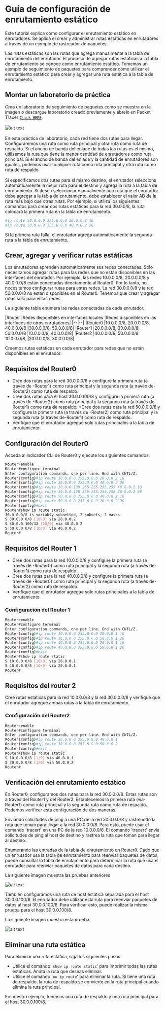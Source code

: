 # Guía de configuración de enrutamiento estático

Este tutorial explica cómo configurar el enrutamiento estático en enrutadores. Se aplica el crear y administrar rutas estáticas en enrutadores a través de un ejemplo de rastreador de paquetes.

Las rutas estáticas son las rutas que agrega manualmente a la tabla de enrutamiento del enrutador. El proceso de agregar rutas estáticas a la tabla de enrutamiento se conoce como enrutamiento estático. Tomemos un ejemplo de seguimiento de paquetes para comprender cómo utilizar el enrutamiento estático para crear y agregar una ruta estática a la tabla de enrutamiento.

## Montar un laboratorio de práctica
Crea un laboratorio de seguimiento de paquetes como se muestra en la imagen o descargue laboratorio creado previamente y abrelo en Packet Tracer [`Click HERE`](./labs/01-static-routing-example-network.pkt).
<br/><br/>
![alt text](image.png)
<br/><br/>
En esta práctica de laboratorio, cada red tiene dos rutas para llegar. Configuraremos una ruta como ruta principal y otra ruta como ruta de respaldo. Si el ancho de banda del enlace de todas las rutas es el mismo, utilizamos la ruta que tiene la menor cantidad de enrutadores como ruta principal. Si el ancho de banda del enlace y la cantidad de enrutadores son iguales, podemos usar cualquier ruta como ruta principal y otra ruta como ruta de respaldo.
<br/><br/>
Si especificamos dos rutas para el mismo destino, el enrutador selecciona automáticamente la mejor ruta para el destino y agrega la ruta a la tabla de enrutamiento. Si desea seleccionar manualmente una ruta que el enrutador debe agregar a la tabla de enrutamiento, debe establecer el valor AD de la ruta más bajo que otras rutas. Por ejemplo, si utiliza los siguientes comandos para crear dos rutas estáticas para la red 30.0.0/8, la ruta colocará la primera ruta en la tabla de enrutamiento.

```bash
#ip route 30.0.0.0 255.0.0.0 20.0.0.2 10
#ip route 30.0.0.0 255.0.0.0 40.0.0.2 20
```

Si la primera ruta falla, el enrutador agrega automáticamente la segunda ruta a la tabla de enrutamiento.

## Crear, agregar y verificar rutas estáticas
Los enrutadores aprenden automáticamente sus redes conectadas. Sólo necesitamos agregar rutas para las redes que no están disponibles en las interfaces del enrutador. Por ejemplo, las redes 10.0.0.0/8, 20.0.0.0/8 y 40.0.0.0/8 están conectadas directamente al Router0. Por lo tanto, no necesitamos configurar rutas para estas redes. La red 30.0.0.0/8 y la red 50.0.0.0/8 no están disponibles en el Router0. Tenemos que crear y agregar rutas solo para estas redes.

La siguiente tabla enumera las redes conectadas de cada enrutador.

|Router	|Redes disponibles en interfaces locales	|Redes disponibles en las interfaces de otros enrutadores|
|--|--|
|Router0	|10.0.0.0/8, 20.0.0.0/8, 40.0.0.0/8	|30.0.0.0/8, 50.0.0.0/8|
|Router1	|20.0.0.0/8, 30.0.0.0/8, 50.0.0.0/8	|10.0.0.0/8, 40.0.0.0/8|
|Router2	|40.0.0.0/8, 50.0.0.0/8	10.0.0.0/8, |20.0.0.0/8, 30.0.0.0/8|

Creemos rutas estáticas en cada enrutador para redes que no están disponibles en el enrutador.

## Requisitos del Router0
* Cree dos rutas para la red 30.0.0.0/8 y configure la primera ruta (a través de -Router1) como ruta principal y la segunda ruta (a través de-Router2) como ruta de respaldo.
* Cree dos rutas para el host 30.0.0.100/8 y configure la primera ruta (a través de -Router2) como ruta principal y la segunda ruta (a través de-Router1) como ruta de respaldo.
*Cree dos rutas para la red 50.0.0.0/8 y configure la primera ruta (a través de -Router2) como ruta principal y la segunda ruta (a través de-Router1) como ruta de respaldo.
* Verifique que el enrutador agregue solo rutas principales a la tabla de enrutamiento.

## Configuración del Router0
Acceda al indicador CLI de Router0 y ejecute los siguientes comandos.

```bash
Router>enable
Router#configure terminal
Enter configuration commands, one per line. End with CNTL/Z.
Router(config)#ip route 30.0.0.0 255.0.0.0 20.0.0.2 10
Router(config)#ip route 30.0.0.0 255.0.0.0 40.0.0.2 20
Router(config)#ip route 30.0.0.100 255.255.255.255 40.0.0.2 10
Router(config)#ip route 30.0.0.100 255.255.255.255 20.0.0.2 20
Router(config)#ip route 50.0.0.0 255.0.0.0 40.0.0.2 10
Router(config)#ip route 50.0.0.0 255.0.0.0 20.0.0.2 20
Router(config)#exit
Router#show ip route static
30.0.0.0/8 is variably subnetted, 2 subnets, 2 masks
S 30.0.0.0/8 [10/0] via 20.0.0.2
S 30.0.0.100/32 [10/0] via 40.0.0.2
S 50.0.0.0/8 [10/0] via 40.0.0.2
Router#
```


## Requisitos del Router 1
* Cree dos rutas para la red 10.0.0.0/8 y configure la primera ruta (a través de -Router0) como ruta principal y la segunda ruta (a través de-Router1) como ruta de respaldo.
* Cree dos rutas para la red 40.0.0.0/8 y configure la primera ruta (a través de -Router0) como ruta principal y la segunda ruta (a través de-Router2) como ruta de respaldo.
* Verifique que el enrutador agregue solo rutas principales a la tabla de enrutamiento.

### Configuración del Router 1

```bash
Router>enable
Router#configure terminal
Enter configuration commands, one per line. End with CNTL/Z.
Router(config)#ip route 10.0.0.0 255.0.0.0 20.0.0.1 10
Router(config)#ip route 10.0.0.0 255.0.0.0 50.0.0.1 20
Router(config)#ip route 40.0.0.0 255.0.0.0 20.0.0.1 10
Router(config)#ip route 40.0.0.0 255.0.0.0 50.0.0.1 20
Router(config)#exit
Router#show ip route static
S 10.0.0.0/8 [10/0] via 20.0.0.1
S 40.0.0.0/8 [10/0] via 20.0.0.1
Router#
```

## Requisitos del router 2
Cree rutas estáticas para la red 10.0.0.0/8 y la red 30.0.0.0/8 y verifique que el enrutador agregue ambas rutas a la tabla de enrutamiento.

### Configuración del Router2

```bash
Router>enable
Router#configure terminal
Enter configuration commands, one per line. End with CNTL/Z.
Router(config)#ip route 10.0.0.0 255.0.0.0 40.0.0.1
Router(config)#ip route 30.0.0.0 255.0.0.0 50.0.0.2
Router(config)#exit
Router#show ip route static
S 10.0.0.0/8 [1/0] via 40.0.0.1
S 30.0.0.0/8 [1/0] via 50.0.0.2
Router#
```

## Verificación del enrutamiento estático

En Router0, configuramos dos rutas para la red 30.0.0.0/8. Estas rutas son a través del Router1 y del Router2. Establecemos la primera ruta (vía-Router1) como ruta principal y la segunda ruta como ruta de respaldo. Podemos verificar esta configuración de dos maneras.

Enviando solicitudes de ping a una PC de la red 30.0.0.0/8 y rastreando la ruta que toman para llegar a la red 30.0.0.0/8. Para esto, puede usar el comando 'tracert' en una PC de la red 10.0.0.0/8. El comando 'tracert' envía solicitudes de ping al host de destino y rastrea la ruta que toman para llegar al destino.

Enumerando las entradas de la tabla de enrutamiento en Router0. Dado que un enrutador usa la tabla de enrutamiento para reenviar paquetes de datos, puede consultar la tabla de enrutamiento para determinar la ruta que usa el enrutador para reenviar paquetes de datos para cada destino.

La siguiente imagen muestra las pruebas anteriores

![alt text](image-1.png)

También configuramos una ruta de host estática separada para el host 30.0.0.100/8. El enrutador debe utilizar esta ruta para reenviar paquetes de datos al host 30.0.0.100/8. Para verificar esto, puede realizar la misma prueba para el host 30.0.0.100/8.

La siguiente imagen muestra esta prueba.

![alt text](image-2.png)

## Eliminar una ruta estática
Para eliminar una ruta estática, siga los siguientes pasos.

* Utilice el comando '`show ip route static`' para imprimir todas las rutas estáticas.
Anota la ruta que deseas eliminar.
* Utilice el comando '`no ip route`' para eliminar la ruta.
Si tiene una ruta de respaldo, la ruta de respaldo se convierte en la ruta principal cuando elimina la ruta principal.

En nuestro ejemplo, tenemos una ruta de respaldo y una ruta principal para el host 30.0.0.100/8. 

